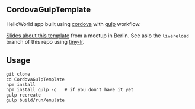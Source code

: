 ## CordovaGulpTemplate ##


HelloWorld app built using [cordova](http://cordova.apache.org/) with [gulp](https://github.com/gulpjs/gulp) workflow.

[Slides about this template](http://kamrik.org/GulpCordova/) from a meetup in Berlin.
See aslo the `livereload` branch of this repo using [tiny-lr](https://github.com/mklabs/tiny-lr).

## Usage ##

    git clone
    cd CordovaGulpTemplate
    npm install
    npm install gulp -g   # if you don't have it yet
    gulp recreate
    gulp build/run/emulate
    
